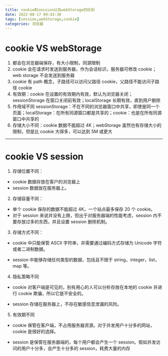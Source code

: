 ```yaml
---
title: cookie和session以及webStorage的区别
date: 2022-08-17 09:43:38
tags: [session,webStorage,cookie]
categories: 浏览器
---
```

# cookie VS webStorage
1. 都会在浏览器端保存，有大小限制，同源限制
2. cookie 会在请求时发送到服务器，作为会话标识，服务器可修改 cookie；web storage 不会发送到服务器
3. cookie 有 path 概念，子路径可以访问父路径 cookie，父路径不能访问子路径 cookie
4. 有效期：cookie 在设置的有效期内有效，默认为浏览器关闭；sessionStorage 在窗口关闭前有效；localStorage 长期有效，直到用户删除
5. 作用域不同 sessionStorage：不在不同的浏览器窗口中共享，即使是同一个页面；localStorage：在所有同源窗口都是共享的；cookie：也是在所有同源窗口中共享的
6. 存储大小不同：cookie 数据不能超过 4K；webStorage 虽然也有存储大小的限制，但是比 cookie 大得多，可以达到 5M 或更大
---
# cookie VS session
1. 存储位置不同：
- cookie 数据存放在客户的浏览器上
- session 数据放在服务器上。
2. 存储容量不同：
- 单个 cookie 保存的数据不能超过 4K，一个站点最多保存 20 个 cookie。
- 对于 session 来说并没有上限，但出于对服务器端的性能考虑，session 内不要存放过多的东西，并且设置 session 删除机制。

3. 存储方式不同：

- cookie 中只能保管 ASCII 字符串，并需要通过编码方式存储为 Unicode 字符或者二进制数据。

- session 中能够存储任何类型的数据，包括且不限于 string，integer，list，map 等。

4. 隐私策略不同

- cookie 对客户端是可见的，别有用心的人可以分析存放在本地的 cookie 并进行 cookie 欺骗，所以它是不安全的。

- session 存储在服务器上，不存在敏感信息泄漏的风险。

5. 有效期不同

- cookie 保管在客户端，不占用服务器资源。对于并发用户十分多的网站，cookie 是很好的选择。

- session 是保管在服务器端的，每个用户都会产生一个 session。假如并发访问的用户十分多，会产生十分多的 session，耗费大量的内存